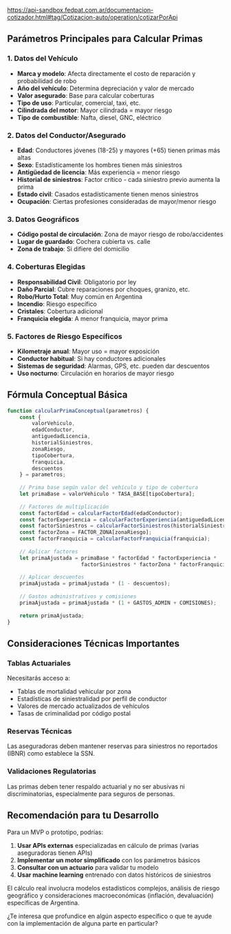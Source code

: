 
https://api-sandbox.fedpat.com.ar/documentacion-cotizador.html#tag/Cotizacion-auto/operation/cotizarPorApi


## Parámetros Principales para Calcular Primas

### 1. **Datos del Vehículo**
- **Marca y modelo**: Afecta directamente el costo de reparación y probabilidad de robo
- **Año del vehículo**: Determina depreciación y valor de mercado
- **Valor asegurado**: Base para calcular coberturas
- **Tipo de uso**: Particular, comercial, taxi, etc.
- **Cilindrada del motor**: Mayor cilindrada = mayor riesgo
- **Tipo de combustible**: Nafta, diesel, GNC, eléctrico

### 2. **Datos del Conductor/Asegurado**
- **Edad**: Conductores jóvenes (18-25) y mayores (+65) tienen primas más altas
- **Sexo**: Estadísticamente los hombres tienen más siniestros
- **Antigüedad de licencia**: Más experiencia = menor riesgo
- **Historial de siniestros**: Factor crítico - cada siniestro previo aumenta la prima
- **Estado civil**: Casados estadísticamente tienen menos siniestros
- **Ocupación**: Ciertas profesiones consideradas de mayor/menor riesgo

### 3. **Datos Geográficos**
- **Código postal de circulación**: Zona de mayor riesgo de robo/accidentes
- **Lugar de guardado**: Cochera cubierta vs. calle
- **Zona de trabajo**: Si difiere del domicilio

### 4. **Coberturas Elegidas**
- **Responsabilidad Civil**: Obligatorio por ley
- **Daño Parcial**: Cubre reparaciones por choques, granizo, etc.
- **Robo/Hurto Total**: Muy común en Argentina
- **Incendio**: Riesgo específico
- **Cristales**: Cobertura adicional
- **Franquicia elegida**: A menor franquicia, mayor prima

### 5. **Factores de Riesgo Específicos**
- **Kilometraje anual**: Mayor uso = mayor exposición
- **Conductor habitual**: Si hay conductores adicionales
- **Sistemas de seguridad**: Alarmas, GPS, etc. pueden dar descuentos
- **Uso nocturno**: Circulación en horarios de mayor riesgo

## Fórmula Conceptual Básica

```javascript
function calcularPrimaConceptual(parametros) {
    const {
        valorVehiculo,
        edadConductor,
        antiguedadLicencia,
        historialSiniestros,
        zonaRiesgo,
        tipoCobertura,
        franquicia,
        descuentos
    } = parametros;
    
    // Prima base según valor del vehículo y tipo de cobertura
    let primaBase = valorVehiculo * TASA_BASE[tipoCobertura];
    
    // Factores de multiplicación
    const factorEdad = calcularFactorEdad(edadConductor);
    const factorExperiencia = calcularFactorExperiencia(antiguedadLicencia);
    const factorSiniestros = calcularFactorSiniestros(historialSiniestros);
    const factorZona = FACTOR_ZONA[zonaRiesgo];
    const factorFranquicia = calcularFactorFranquicia(franquicia);
    
    // Aplicar factores
    let primaAjustada = primaBase * factorEdad * factorExperiencia * 
                        factorSiniestros * factorZona * factorFranquicia;
    
    // Aplicar descuentos
    primaAjustada = primaAjustada * (1 - descuentos);
    
    // Gastos administrativos y comisiones
    primaAjustada = primaAjustada * (1 + GASTOS_ADMIN + COMISIONES);
    
    return primaAjustada;
}
```

## Consideraciones Técnicas Importantes

### Tablas Actuariales
Necesitarás acceso a:
- Tablas de mortalidad vehicular por zona
- Estadísticas de siniestralidad por perfil de conductor
- Valores de mercado actualizados de vehículos
- Tasas de criminalidad por código postal

### Reservas Técnicas
Las aseguradoras deben mantener reservas para siniestros no reportados (IBNR) como establece la SSN.

### Validaciones Regulatorias
Las primas deben tener respaldo actuarial y no ser abusivas ni discriminatorias, especialmente para seguros de personas.

## Recomendación para tu Desarrollo

Para un MVP o prototipo, podrías:

1. **Usar APIs externas** especializadas en cálculo de primas (varias aseguradoras tienen APIs)
2. **Implementar un motor simplificado** con los parámetros básicos
3. **Consultar con un actuario** para validar tu modelo
4. **Usar machine learning** entrenado con datos históricos de siniestros

El cálculo real involucra modelos estadísticos complejos, análisis de riesgo geográfico y consideraciones macroeconómicas (inflación, devaluación) específicas de Argentina.

¿Te interesa que profundice en algún aspecto específico o que te ayude con la implementación de alguna parte en particular?
